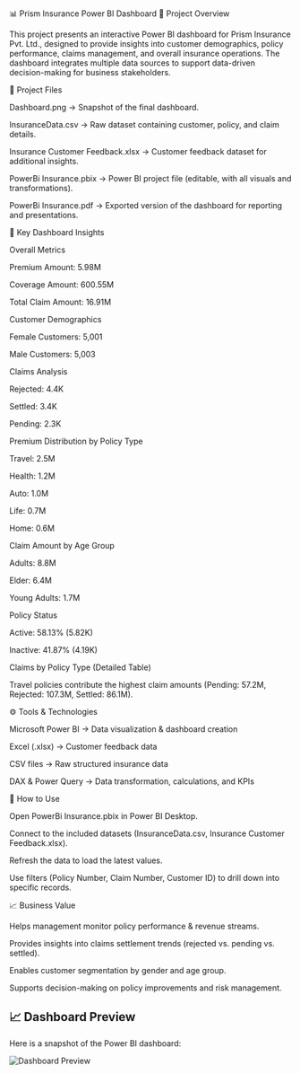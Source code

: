📊 Prism Insurance Power BI Dashboard
📌 Project Overview

This project presents an interactive Power BI dashboard for Prism Insurance Pvt. Ltd., designed to provide insights into customer demographics, policy performance, claims management, and overall insurance operations. The dashboard integrates multiple data sources to support data-driven decision-making for business stakeholders.

📂 Project Files

Dashboard.png → Snapshot of the final dashboard.

InsuranceData.csv → Raw dataset containing customer, policy, and claim details.

Insurance Customer Feedback.xlsx → Customer feedback dataset for additional insights.

PowerBi Insurance.pbix → Power BI project file (editable, with all visuals and transformations).

PowerBi Insurance.pdf → Exported version of the dashboard for reporting and presentations.

📑 Key Dashboard Insights

Overall Metrics

Premium Amount: 5.98M

Coverage Amount: 600.55M

Total Claim Amount: 16.91M

Customer Demographics

Female Customers: 5,001

Male Customers: 5,003

Claims Analysis

Rejected: 4.4K

Settled: 3.4K

Pending: 2.3K

Premium Distribution by Policy Type

Travel: 2.5M

Health: 1.2M

Auto: 1.0M

Life: 0.7M

Home: 0.6M

Claim Amount by Age Group

Adults: 8.8M

Elder: 6.4M

Young Adults: 1.7M

Policy Status

Active: 58.13% (5.82K)

Inactive: 41.87% (4.19K)

Claims by Policy Type (Detailed Table)

Travel policies contribute the highest claim amounts (Pending: 57.2M, Rejected: 107.3M, Settled: 86.1M).

⚙️ Tools & Technologies

Microsoft Power BI → Data visualization & dashboard creation

Excel (.xlsx) → Customer feedback data

CSV files → Raw structured insurance data

DAX & Power Query → Data transformation, calculations, and KPIs

🚀 How to Use

Open PowerBi Insurance.pbix in Power BI Desktop.

Connect to the included datasets (InsuranceData.csv, Insurance Customer Feedback.xlsx).

Refresh the data to load the latest values.

Use filters (Policy Number, Claim Number, Customer ID) to drill down into specific records.

📈 Business Value

Helps management monitor policy performance & revenue streams.

Provides insights into claims settlement trends (rejected vs. pending vs. settled).

Enables customer segmentation by gender and age group.

Supports decision-making on policy improvements and risk management.

## 📈 Dashboard Preview  
Here is a snapshot of the Power BI dashboard:  

![Dashboard Preview](dashboard/dashboard.png)
